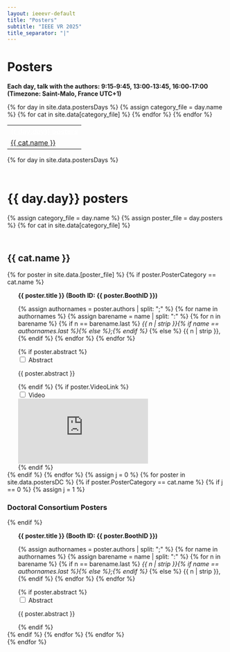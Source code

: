 ```yaml
---
layout: ieeevr-default
title: "Posters"
subtitle: "IEEE VR 2025"
title_separator: "|"
---
```



<h1>Posters</h1>
<div>
<p> <b>Each day, talk with the authors: 9:15‑9:45, 13:00‑13:45, 16:00‑17:00 (Timezone: Saint-Malo, France UTC+1)</b> </p>
    <table class="styled-table">
        <tr>
            {% for day in site.data.postersDays %}
                <tr>
                    <th colspan="4"><a href="#{{ day.id }}" style="color:white">{{ day.day}} posters</a></th>
                </tr>
                {% assign category_file = day.name %}
                {% for cat in site.data[category_file] %}
                    <tr>
                        <td><a href="#{{ cat.id }}">{{ cat.name }}</a></td>
                    </tr>
                {% endfor %}
            {% endfor %}    
        </tr>
    </table>
</div>
<div>    
    {% for day in site.data.postersDays %}
    <div>
        <h1 id="{{ day.id }}" class="pink" style="padding-top:25px;">{{ day.day}} posters</h1>  
        {% assign category_file = day.name %}  
        {% assign poster_file = day.posters %}
        {% for cat in site.data[category_file] %}
            <h2 id="{{ cat.id }}" class="pink" style="padding-top:25px;">{{ cat.name }} </h2>  
            {% for poster in site.data.[poster_file] %}
                {% if poster.PosterCategory == cat.name %}
                    <div style="margin-left: 25px;">                                  
                        <p class="medLarge" id="{{ paper.id }}" style="margin-bottom: 0.3em;">
                            <strong>{{ poster.title }} (Booth ID: {{ poster.BoothID }}) </strong>
                        </p>
                        <p class="font_70" >
                            {% assign authornames = poster.authors | split: ";" %}
                            {% for name in authornames %}
                                {% assign barename = name | split: ":" %}
                                {% for n in barename %}
                                    {% if n == barename.last %}
                                        <i>{{ n | strip }}{% if name == authornames.last %}{% else %};{% endif %}</i>
                                    {% else %}                            
                                        <span class="bold">{{ n | strip }},</span>
                                    {% endif %}
                                {% endfor %} 
                            {% endfor %}
                        </p>
                        {% if poster.abstract %}
                            <div id="abstract_{{ poster.VideoLink }}" class="wrap-collabsible" style="margin-top: 0px; padding-top: 0px; margin-bottom: 0px;"> <input id="collapsibleabstract{{ poster.VideoLink }}" class="toggle" type="checkbox"> 
                                <label for="collapsibleabstract{{ poster.VideoLink }}" class="lbl-toggle">Abstract</label>
                                <div class="collapsible-content">
                                    <div class="content-inner">
                                        <p>{{ poster.abstract }}</p>
                                    </div>
                                </div>
                            </div>   
                        {% endif %}
                        {% if poster.VideoLink %}
                        <div id="video_{{ poster.VideoLink }}" class="wrap-collabsible" style="margin-top: 0px; padding-top: 0px; margin-bottom: 0px;"> <input id="collapsiblevideo{{ poster.VideoLink }}" class="toggle" type="checkbox"> 
                            <label for="collapsiblevideo{{ poster.VideoLink }}" class="lbl-toggle">Video</label>
                            <div class="collapsible-content">
                                <div class="content-inner">
                                    <div class="video-container">
                                        <iframe src="https://www.youtube.com/embed/{{ poster.VideoLink }}" loading="lazy" frameborder="0" allow="accelerometer; autoplay; encrypted-media; gyroscope; picture-in-picture" allowfullscreen></iframe>
                                    </div>
                                </div>
                            </div>
                        </div>                           
                        {% endif %}
                    </div>
                {% endif %}
            {% endfor %}            
            {% assign j = 0 %}
            {% for poster in site.data.postersDC %}
                {% if poster.PosterCategory == cat.name %}
                    {% if j == 0 %}
                        {% assign j = 1 %}
                        <h3> Doctoral Consortium Posters </h3>
                    {% endif %}
                    <div style="margin-left: 25px;">                                  
                        <p class="medLarge" id="{{ paper.id }}" style="margin-bottom: 0.3em;">
                            <strong>{{ poster.title }} (Booth ID: {{ poster.BoothID }}) </strong>
                        </p>
                        <p class="font_70" >
                            {% assign authornames = poster.authors | split: ";" %}
                            {% for name in authornames %}
                                {% assign barename = name | split: ":" %}
                                {% for n in barename %}
                                    {% if n == barename.last %}
                                        <i>{{ n | strip }}{% if name == authornames.last %}{% else %};{% endif %}</i>
                                    {% else %}                            
                                        <span class="bold">{{ n | strip }},</span>
                                    {% endif %}
                                {% endfor %} 
                            {% endfor %}
                        </p>
                        {% if poster.abstract %}
                            <div id="abstract_{{ poster.BoothID }}" class="wrap-collabsible" style="margin-top: 0px; padding-top: 0px; margin-bottom: 0px;"> <input id="collapsibleabstract{{ poster.BoothID }}" class="toggle" type="checkbox"> 
                                <label for="collapsibleabstract{{ poster.BoothID }}" class="lbl-toggle">Abstract</label>
                                <div class="collapsible-content">
                                    <div class="content-inner">
                                        <p>{{ poster.abstract }}</p>
                                    </div>
                                </div>
                            </div>   
                        {% endif %}
                    </div>
                {% endif %}
            {% endfor %}
        {% endfor %}
    </div>
    {% endfor %}
</div>
